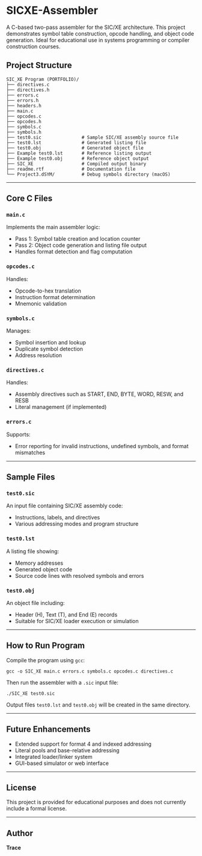 # SICXE-Assembler

A C-based two-pass assembler for the SIC/XE architecture. This project demonstrates symbol table construction, opcode handling, and object code generation. Ideal for educational use in systems programming or compiler construction courses.



## Project Structure

```
SIC_XE Program (PORTFOLIO)/
├── directives.c
├── directives.h
├── errors.c
├── errors.h
├── headers.h
├── main.c
├── opcodes.c
├── opcodes.h
├── symbols.c
├── symbols.h
├── test0.sic               # Sample SIC/XE assembly source file
├── test0.lst               # Generated listing file
├── test0.obj               # Generated object file
├── Example test0.lst       # Reference listing output
├── Example test0.obj       # Reference object output
├── SIC_XE                  # Compiled output binary
├── readme.rtf              # Documentation file
└── Project3.dSYM/          # Debug symbols directory (macOS)
```

---



## Core C Files

### `main.c`
Implements the main assembler logic:
- Pass 1: Symbol table creation and location counter
- Pass 2: Object code generation and listing file output
- Handles format detection and flag computation

### `opcodes.c`
Handles:
- Opcode-to-hex translation
- Instruction format determination
- Mnemonic validation

### `symbols.c`
Manages:
- Symbol insertion and lookup
- Duplicate symbol detection
- Address resolution

### `directives.c`
Handles:
- Assembly directives such as START, END, BYTE, WORD, RESW, and RESB
- Literal management (if implemented)

### `errors.c`
Supports:
- Error reporting for invalid instructions, undefined symbols, and format mismatches

---



## Sample Files

### `test0.sic`
An input file containing SIC/XE assembly code:
- Instructions, labels, and directives
- Various addressing modes and program structure

### `test0.lst`
A listing file showing:
- Memory addresses
- Generated object code
- Source code lines with resolved symbols and errors

### `test0.obj`
An object file including:
- Header (H), Text (T), and End (E) records
- Suitable for SIC/XE loader execution or simulation

---



## How to Run Program

Compile the program using `gcc`:

    gcc -o SIC_XE main.c errors.c symbols.c opcodes.c directives.c

Then run the assembler with a `.sic` input file:

    ./SIC_XE test0.sic

Output files `test0.lst` and `test0.obj` will be created in the same directory.

---



## Future Enhancements
- Extended support for format 4 and indexed addressing
- Literal pools and base-relative addressing
- Integrated loader/linker system
- GUI-based simulator or web interface

---



## License
This project is provided for educational purposes and does not currently include a formal license.

---



## Author
**Trace**
